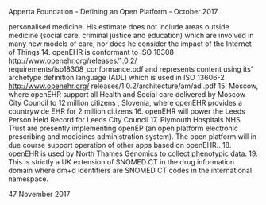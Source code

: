 Apperta Foundation - Defining an Open Platform - October 2017

personalised medicine. His estimate does not include areas outside medicine (social
care, criminal justice and education) which are involved in many new models of care,
nor does he consider the impact of the Internet of Things
14.	 openEHR is conformant to ISO 18308 http://www.openehr.org/releases/1.0.2/
requirements/iso18308_conformance.pdf and represents content using its’ archetype
definition language (ADL) which is used in ISO 13606-2 http://www.openehr.org/
releases/1.0.2/architecture/am/adl.pdf
15.	 Moscow, where openEHR support all Health and Social care delivered by Moscow City
Council to 12 million citizens , Slovenia, where openEHR provides a countrywide EHR
for 2 million citizens
16.	openEHR will power the Leeds Person Held Record for Leeds City Council
17.	Plymouth Hospitals NHS Trust are presently implementing openEP (an open platform
electronic prescribing and medicines administration system). The open platform will
in due course support operation of other apps based on openEHR..
18.	openEHR is used by North Thames Genomics to collect phenotypic data.
19.	This is strictly a UK extension of SNOMED CT in the drug information domain where
dm+d identifiers are SNOMED CT codes in the international namespace.

47
November 2017

